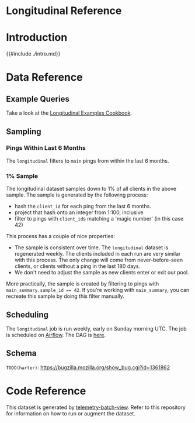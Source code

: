 # Longitudinal Reference

<!-- toc -->

# Introduction

{{#include ./intro.md}}

# Data Reference

## Example Queries

Take a look at the
[Longitudinal Examples Cookbook](../../../cookbooks/longitudinal_examples.md).

## Sampling

### Pings Within Last 6 Months

The `longitudinal` filters to `main` pings from within the last 6 months.

### 1% Sample

The longitudinal dataset samples down to 1% of all clients in the above sample.
The sample is generated by the following process:

* hash the `client_id` for each ping from the last 6 months.
* project that hash onto an integer from 1:100, inclusive
* filter to pings with `client_id`s matching a 'magic number' (in this case 42)

This process has a couple of nice properties:

* The sample is consistent over time.
  The `longitudinal` dataset is regenerated weekly.
  The clients included in each run are very similar with this process.
  The only change will come from never-before-seen clients,
  or clients without a ping in the last 180 days.
* We don't need to adjust the sample as new clients enter or exit our pool.

More practically,
the sample is created by filtering to pings with `main_summary.sample_id == 42`.
If you're working with `main_summary`,
you can recreate this sample by doing this filter manually.

## Scheduling

The `longitudinal` job is run weekly, early on Sunday morning UTC.
The job is scheduled on [Airflow](https://github.com/mozilla/telemetry-airflow).
The DAG is [here](https://github.com/mozilla/telemetry-airflow/blob/master/dags/longitudinal.py).

## Schema

`TODO(harter)`: https://bugzilla.mozilla.org/show_bug.cgi?id=1361862

# Code Reference

This dataset is generated by
[telemetry-batch-view](https://github.com/mozilla/telemetry-batch-view/blob/master/src/main/scala/com/mozilla/telemetry/views/Longitudinal.scala).
Refer to this repository for information on how to run or augment the dataset.

